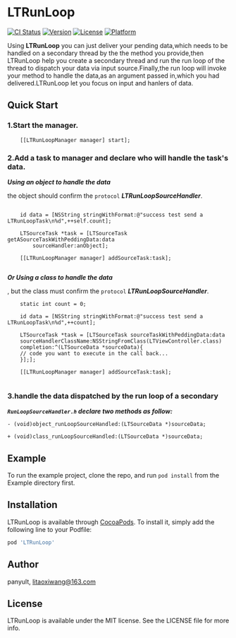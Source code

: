 # LTRunLoop

[![CI Status](http://img.shields.io/travis/panyult/LTRunLoop.svg?style=flat)](https://travis-ci.org/panyult/LTRunLoop)
[![Version](https://img.shields.io/cocoapods/v/LTRunLoop.svg?style=flat)](http://cocoapods.org/pods/LTRunLoop)
[![License](https://img.shields.io/cocoapods/l/LTRunLoop.svg?style=flat)](http://cocoapods.org/pods/LTRunLoop)
[![Platform](https://img.shields.io/cocoapods/p/LTRunLoop.svg?style=flat)](http://cocoapods.org/pods/LTRunLoop)

Using **LTRunLoop** you can just deliver your pending data,which needs to be handled on a secondary thread by the the method you provide,then LTRunLoop help you create a secondary thread and run the run loop of the thread to dispatch your data via input source.Finally,the run loop will invoke your method to handle the data,as an argument passed in,which you had delivered.LTRunLoop let you focus on input and hanlers of data.

## Quick Start


### 1.Start the manager.

```ObjC
    [[LTRunLoopManager manager] start];
```

### 2.Add a task to manager and declare who will handle the task's data.


***Using an object to handle the data***

the object should confirm the `protocol` ***LTRunLoopSourceHandler***.

```ObjC

    id data = [NSString stringWithFormat:@"success test send a LTRunLoopTask\n%d",++self.count];
	
    LTSourceTask *task = [LTSourceTask getASourceTaskWithPeddingData:data
        sourceHandler:anObject]; 
            
    [[LTRunLoopManager manager] addSourceTask:task];
    
```

***Or Using a class to handle the data***

, but the class must confirm the `protocol` ***LTRunLoopSourceHandler***.

```ObjC
    static int count = 0;
    
    id data = [NSString stringWithFormat:@"success test send a LTRunLoopTask\n%d",++count];
	
    LTSourceTask *task = [LTSourceTask sourceTaskWithPeddingData:data
    sourceHandlerClassName:NSStringFromClass(LTViewController.class)
    completion:^(LTSourceData *sourceData){
    // code you want to execute in the call back...
    }];];
    
    [[LTRunLoopManager manager] addSourceTask:task];
    
```

### 3.handle the data dispatched by the run loop of a secondary

***`RunLoopSourceHandler.h` declare two methods as follow:***

```ObjC
- (void)object_runLoopSourceHandled:(LTSourceData *)sourceData;

+ (void)class_runLoopSourceHandled:(LTSourceData *)sourceData;
```




## Example

To run the example project, clone the repo, and run `pod install` from the Example directory first.


## Installation

LTRunLoop is available through [CocoaPods](http://cocoapods.org). To install
it, simply add the following line to your Podfile:

```ruby
pod 'LTRunLoop'
```

## Author

panyult, litaoxiwang@163.com

## License

LTRunLoop is available under the MIT license. See the LICENSE file for more info.
